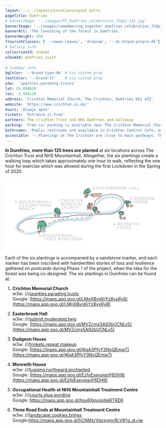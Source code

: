 ```yaml
---
layout: ../../layouts/LocationsLayout.astro
pageTitle: Dumfries
# bannerImage: '../images/RT_Dumfries_Celebration_72dpi-135.jpg'
bannerImage: '../images/remembering_together_dumfries_celebration_72dpi-38.jpg'
bannerAlt: 'The launching of the forest in Dumfries.'
bannerHeight: 350
flourishClasses: ['--rowan-leaves', 'dropcap', '--dc-brand-purple-dk']
# Gallery info
collectionId: albums
albumId: dumfries_visit

# Sidebar info
bgColor: '--brand-cyan-dk' # css custom prop
textColor: '--brand-lt'    # css custom prop
w3w:  'sparkles.parading.trusts'
lat: 55.050628
lon: -3.594138
address: 'Crichton Memorial Church, The Crichton, Dumfries DG1 4ZZ'
website: 'https://www.crichton.co.uk/'
hours: 'Always open'
tickets: 'Entrance is Free'
partners: The Crichton Trust and NHS Dumfries and Galloway
parking: 'Free car parking is available near The Crichton Memorial Church and at the main car park at NHS Mountainhall Treatment Centre.'
bathrooms: 'Public restrooms are available in Crichton Central Cafe, and Mountainhall Treatment Centre during regular business hours.'
accessible: '– Plantings at The Crichton are close to main pathways. The Crichton Memorial Church planting site will potentially be the easiest to access for wheelchair users. <br> – The site at Mountainhall Occupational Health is directly alongside an accessible pathway just behind the Occupational Health Department, near a bench dedicated to NHS Staff. Please note this pathway is on a steep incline. <br>– The Three Road Ends location at Mountainhall requires walking along an uneven grassy pathway and is not suitable for wheelchair users.'
---
```


__In Dumfries, more than 125 trees are planted__ at six locations across The Crichton Trust and NHS Mountainhall. Altogether, the six plantings create a walking loop which takes approximately one hour to walk, reflecting the one hour for exercise which was allowed during the first Lockdown in the Spring of 2020.

![Illustration of the Dumfries walking route starting at the Chrichton Memorial Church.](../../images/DumfriesWalkingLoop.png)

Each of the six plantings is accompanied by a sandstone marker, and each marker has been inscribed with handwritten stories of loss and resilience gathered on postcards during Phase 1 of the project, when the idea for the forest was being co-designed.
The six plantings in Dumfries can be found at:

1. __Crichton Memorial Church__<br>
  w3w: ///[sparkles.parading.trusts](https://what3words.com/sparkles.parading.trusts) <br>
  Google: [https://maps.app.goo.gl/LMnXBvnKiYz8yxRy8](https://maps.app.goo.gl/LMnXBvnKiYz8yxRy8)

2. __Easterbrook Hall__<br>
    w3w: ///[submit.moderated.twig](https://what3words.com/submit.moderated.twig)<br>
  Google: [https://maps.app.goo.gl/MVZcmx5A92bUCNLv5](https://maps.app.goo.gl/MVZcmx5A92bUCNLv5)

3. __Dudgeon House__<br>
    w3w: ///[trinkets.repeat.makeup](https://what3words.com/trinkets.repeat.makeup) <br>
    Google: [https://maps.app.goo.gl/jKqA3PfyY3NnQEmw7](https://maps.app.goo.gl/jKqA3PfyY3NnQEmw7)

4. __Monreith House__<br>
    w3w: ///[tugging.northward.enchanted](https://what3words.com/tugging.northward.enchanted) <br>
  Google: [https://maps.app.goo.gl/EzfoExevsjgoY6DH9](https://maps.app.goo.gl/EzfoExevsjgoY6DH9)

5. __Occupational Health at NHS Mountainhall Treatment Centre__<br>
  w3w: ///[courts.plug.wording](https://what3words.com/courts.plug.wording) <br>
  Google: <https://maps.app.goo.gl/hsu6XgyoipbkRTRD6>

6. __Three Road Ends at Mountainhall Treatment Centre__<br>
  w3w: ///[landscape.cookies.brings](https://what3words.com/landscape.cookies.brings) <br>
  Google:<https://maps.app.goo.gl/hCNMzrVqzsymcRLV8?g_st=iw>

<!-- <a class="link" href='../events/dumfries'><b>See also: </b>Events at Dumfries sites.</a> -->
